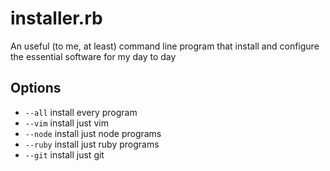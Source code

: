 # installer.rb
An useful (to me, at least) command line program that install and configure the essential software for my day to day

## Options
* <code>--all</code>   install every program
* <code>--vim</code>   install just vim
* <code>--node</code>  install just node programs
* <code>--ruby</code>  install just ruby programs
* <code>--git</code>   install just git
